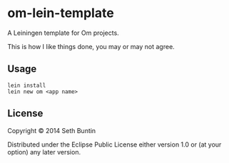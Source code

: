 # om-lein-template

A Leiningen template for Om projects.

This is how I like things done, you may or may not agree.

## Usage

    lein install
    lein new om <app name>

## License

Copyright © 2014 Seth Buntin

Distributed under the Eclipse Public License either version 1.0 or (at
your option) any later version.
